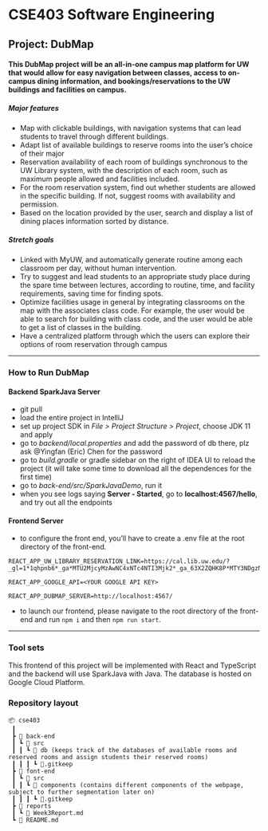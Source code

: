 # CSE403 Software Engineering

## Project: DubMap

#### This DubMap project will be an all-in-one campus map platform for UW that would allow for easy navigation between classes, access to on-campus dining information, and bookings/reservations to the UW buildings and facilities on campus.

##### Major features

- Map with clickable buildings, with navigation systems that can lead students to travel through different buildings.
- Adapt list of available buildings to reserve rooms into the user’s choice of their major
- Reservation availability of each room of buildings synchronous to the UW Library system, with the description of each room, such as maximum people allowed and facilities included.
- For the room reservation system, find out whether students are allowed in the specific building. If not, suggest rooms with availability and permission.
- Based on the location provided by the user, search and display a list of dining places information sorted by distance.

##### Stretch goals

- Linked with MyUW, and automatically generate routine among each classroom per day, without human intervention.
- Try to suggest and lead students to an appropriate study place during the spare time between lectures, according to routine, time, and facility requirements, saving time for finding spots.
- Optimize facilities usage in general by integrating classrooms on the map with the
associates class code. For example, the user would be able to search for building with
class code, and the user would be able to get a list of classes in the building.
- Have a centralized platform through which the users can explore their options of room reservation through campus

---

### How to Run DubMap

#### Backend SparkJava Server
- git pull
- load the entire project in IntelliJ
- set up project SDK in *File > Project Structure > Project*, choose JDK 11 and apply
- go to *backend/local.properties* and add the password of db there, plz ask @Yingfan (Eric) Chen for the password
- go to *build.gradle* or gradle sidebar on the right of IDEA UI to reload the project (it will take some time to download all the dependences for the first time)
- go to *back-end/src/SparkJavaDemo*, run it
- when you see logs saying **Server - Started**, go to **localhost:4567/hello**, and try out all the endpoints

#### Frontend Server
- to configure the front end, you’ll have to create a .env file at the root directory of the front-end.
```
REACT_APP_UW_LIBRARY_RESERVATION_LINK=https://cal.lib.uw.edu/?_gl=1*1qhpnb6*_ga*MTU2MjcyMzAwNC4xNTc4NTI3Mjk2*_ga_63X2ZQHK8P*MTY3NDgzNzQ1NS4zLjAuMTY3NDgzNzQ1NS4wLjAuMA..

REACT_APP_GOOGLE_API=<YOUR GOOGLE API KEY>

REACT_APP_DUBMAP_SERVER=http://localhost:4567/
```
- to launch our frontend, please navigate to the root directory of the front-end and run `npm i` and then `npm run start`.
---

### Tool sets
This frontend of this project will be implemented with React and TypeScript and the backend will use SparkJava with Java. The database is hosted on Google Cloud Platform.

### Repository layout
```
📦 cse403
 ┃
 ┣ 📂 back-end
 ┃ ┗ 📂 src
 ┃ ┃ ┗ 📂 db (keeps track of the databases of available rooms and reserved rooms and assign students their reserved rooms)
 ┃ ┃ ┃ ┗ 📜.gitkeep
 ┣ 📂 font-end
 ┃ ┗ 📂 src
 ┃ ┃ ┗ 📂 components (contains different components of the webpage, subject to further segmentation later on)
 ┃ ┃ ┃ ┗ 📜.gitkeep
 ┣ 📂 reports
 ┃ ┗ 📜 Week3Report.md
 ┗ 📜 README.md
```
